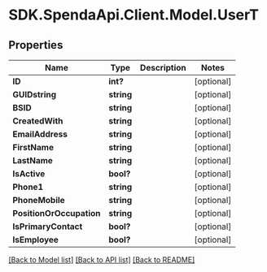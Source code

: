 # SDK.SpendaApi.Client.Model.UserT
## Properties

Name | Type | Description | Notes
------------ | ------------- | ------------- | -------------
**ID** | **int?** |  | [optional] 
**GUIDstring** | **string** |  | [optional] 
**BSID** | **string** |  | [optional] 
**CreatedWith** | **string** |  | [optional] 
**EmailAddress** | **string** |  | [optional] 
**FirstName** | **string** |  | [optional] 
**LastName** | **string** |  | [optional] 
**IsActive** | **bool?** |  | [optional] 
**Phone1** | **string** |  | [optional] 
**PhoneMobile** | **string** |  | [optional] 
**PositionOrOccupation** | **string** |  | [optional] 
**IsPrimaryContact** | **bool?** |  | [optional] 
**IsEmployee** | **bool?** |  | [optional] 

[[Back to Model list]](../Models) [[Back to API list]](../Api) [[Back to README]](../README.md)

